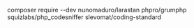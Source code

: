 composer require --dev nunomaduro/larastan phpro/grumphp squizlabs/php_codesniffer slevomat/coding-standard
